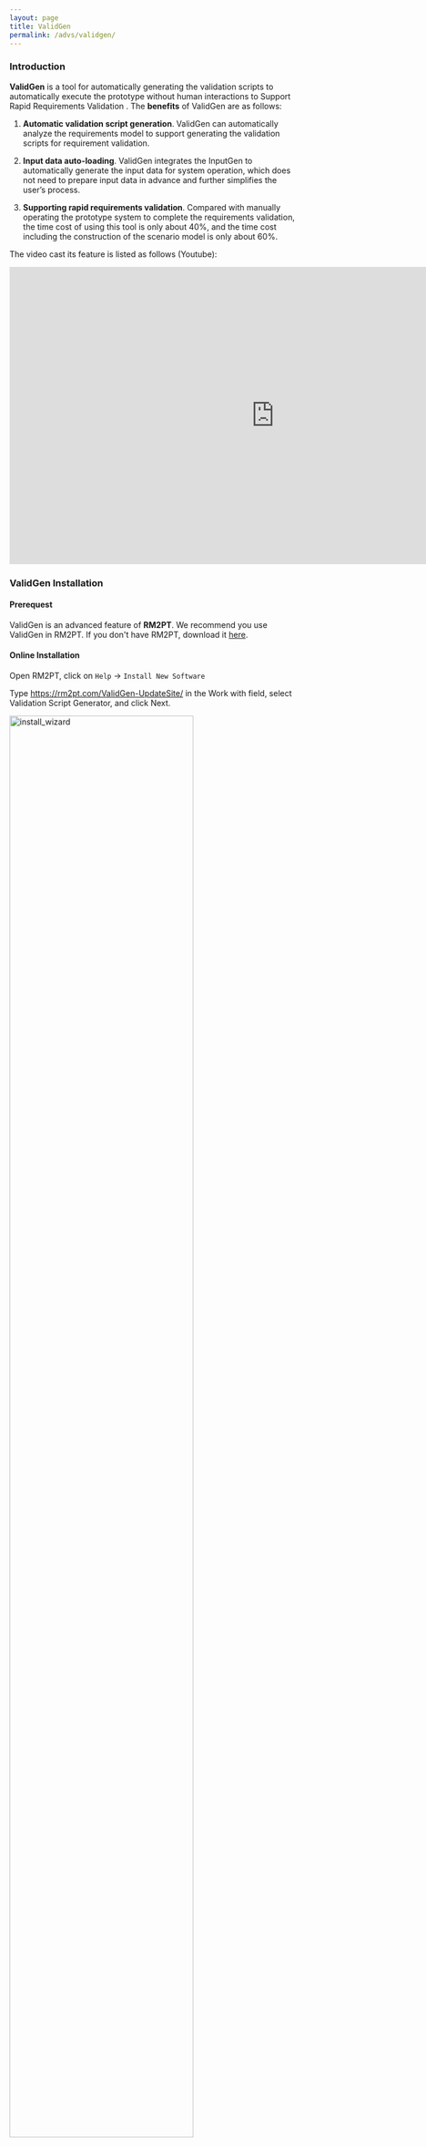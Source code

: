 ```yaml
---
layout: page
title: ValidGen
permalink: /advs/validgen/
---
```


### Introduction

**ValidGen** is a tool for automatically generating the validation scripts to automatically execute the prototype without human interactions to Support Rapid Requirements Validation
. The **benefits** of ValidGen are as follows:

1. **Automatic validation script generation**. ValidGen can automatically analyze the requirements model to support generating the validation scripts for requirement validation.

2. **Input data auto-loading**. ValidGen integrates the InputGen to automatically generate the input data for system operation, which does not need to prepare input data in advance and further simplifies the user’s process.

3. **Supporting rapid requirements validation**. Compared with manually operating the prototype system to complete the requirements validation, the time cost of using this tool is only about 40%, and the time cost including the construction of the scenario model is only about 60%.

The video cast its feature is listed as follows (Youtube):

<iframe width="930" height="522" src="https://youtu.be/uC3JG7eZBXk" title="ValidGen" frameborder="0" allow="accelerometer; autoplay; clipboard-write; encrypted-media; gyroscope; picture-in-picture; web-share" allowfullscreen></iframe>

### ValidGen Installation

#### Prerequest

ValidGen is an advanced feature of **RM2PT**. We recommend you use ValidGen in RM2PT. If you don't have RM2PT, download it [here](https://rm2pt.com/downloads/).

#### Online Installation

Open RM2PT, click on `Help` -> `Install New Software`

Type https://rm2pt.com/ValidGen-UpdateSite/ in the Work with field, select Validation Script Generator, and click Next.

<img src="../../imgs/ValidGen/install_wizard.png" alt="install_wizard" width="80%" height="80%" />

### Offline Installation

** **If the update site does not work**, you can choose to install it offline. Click [here](https://github.com/RM2PT/ValidGen-UpdateSite/releases/download/v1.0.0/ValidGen.jar) to download InputGen. Follow the steps below to install.

You can also download ValidGen installed in RM2PT [here](https://github.com/RM2PT/ValidGen-UpdateSite/releases/download/v1.0.0/RM2PT-win32.win32.x86_64_with_ValidGen.zip).

<img src="../../imgs/ValidGen/2offline.png" alt="2offline" width="70%" height="70%" />

<img src="../../imgs/ValidGen/3offline.png" alt="3offline" width="70%" height="70%" />

<img src="../../imgs/ValidGen/4offline.png" alt="4offline" width="70%" height="70%" />

<img src="../../imgs/ValidGen/5offline.png" alt="5offline" width="70%" height="70%" />

<img src="../../imgs/ValidGen/6offline.png" alt="6offline" width="70%" height="70%" />

<img src="../../imgs/ValidGen/7offline.png" alt="7offline" width="70%" height="70%" />

## ValidGen Tutorial

### Prerequest

In order to generate the validation script, you need a requirement model, the **RM2PT project**. For creating or importing a RM2PT project，you can see the tutorial [here](https://rm2pt.com/tutorial/user/create_new_project). We recommend importing RM2PT projects from Git, which is avaliable at [CaseStudies](https://github.com/Map1e-fans/com.rm2pt.generator.testgen.remodel). The tutorial is [here](https://rm2pt.com/tutorial/user/import_rm2pt_project).

### Input of VaildGen

<img src="../../imgs/ValidGen/Input_BPMN.svg" alt="BPMN" width="80%" height="80%" />

<img src="../../imgs/ValidGen/Input_SSD.svg" alt="SSD" width="50%" height="50%" />

The input to ValidGen is a System Sequence Diagram, a Scenario Model represented by BPMN Model, and an optional test data package.

- **System sequence diagrams:** A system sequence diagram describes a particular domain process of a use case. It contains the actors that interact with the system, the system and the system events that the actors generate, their order, and inter-system events. 
- **Scenario Model:** The scenario model mainly consists of use cases and some relations between use cases, which tells the tool which use cases need to be executed to show a business process and in what order.
- **Test Data: **Test data is an optional input, and users can specify some unique inputs according to their needs through this interface, which makes the tool more flexible.

### 1）Generate The Prototype

* First, you need to generate the prototype using the RM2PT.

* Second, you need to use inputgen to enhance the prototype.

  <img src="..\..\imgs\ValidGen\prototype.png" alt="prototype" width="70%" height="70%"/>

### 2）Build Scenario Model

Before using the tool to validate the requirements, you must build the scenario model by BPMN-Designer integrated with the tool. We mainly used three components in the BPMN model:

- The task represents the use case.
- Sequence Flow represents the association between use cases.
- Exclusive Gateway represents the branch node.

<img src="..\..\imgs\ValidGen\build_scenario_model.jpg" alt="build_scenario_model" width="80%" height="80%" />

### 3）Importing the initial data

Some initial data is required to initialize the inputgen. We have provided a sample of COCOME, which you can download [here](https://github.com/Map1e-fans/com.rm2pt.generator.testgen.remodel).

```yaml
Store:
- Id: 1
  Name: Walmart
  Address: Main
  IsOpened: false
- Id: 2
  Name: Target
  Address: Elm
  IsOpened: false
```

### 4）Automatic generation of validation script

You can right-click the ".remodel" file, select the "Generate Validate Script" function, and a wizard window will appear. A validation script can be automatically generated after selecting the relevant attributes according to the prompts.

<img src="../../imgs/ValidGen/gen.png" alt="gen" width="80%" height="80%" />

<img src="..\..\imgs\ValidGen\wizard.png" alt="wizard" width="40%" height="40%">

<img src="../../imgs/ValidGen/script.png" alt="script" width="40%" height="40%" />

### 5）Run The Validation Script

right-click the prototype project -> run as -> Maven Test.

<img src="../../imgs/ValidGen/run.png" alt="run" width="70%" height="70%" />

